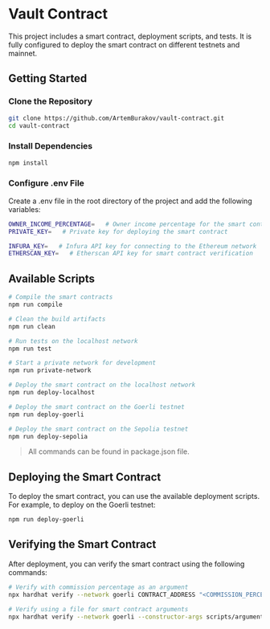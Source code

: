 # Vault Contract

This project includes a smart contract, deployment scripts, and tests. It is fully configured to deploy the smart contract on different testnets and mainnet.

## Getting Started

### Clone the Repository

```bash
git clone https://github.com/ArtemBurakov/vault-contract.git
cd vault-contract
```

### Install Dependencies

```bash
npm install
```

### Configure .env File

Create a .env file in the root directory of the project and add the following variables:

```bash
OWNER_INCOME_PERCENTAGE=   # Owner income percentage for the smart contract
PRIVATE_KEY=   # Private key for deploying the smart contract

INFURA_KEY=   # Infura API key for connecting to the Ethereum network
ETHERSCAN_KEY=   # Etherscan API key for smart contract verification
```

## Available Scripts

```bash
# Compile the smart contracts
npm run compile

# Clean the build artifacts
npm run clean

# Run tests on the localhost network
npm run test

# Start a private network for development
npm run private-network

# Deploy the smart contract on the localhost network
npm run deploy-localhost

# Deploy the smart contract on the Goerli testnet
npm run deploy-goerli

# Deploy the smart contract on the Sepolia testnet
npm run deploy-sepolia
```

> All commands can be found in package.json file.

## Deploying the Smart Contract

To deploy the smart contract, you can use the available deployment scripts. For example, to deploy on the Goerli testnet:

```bash
npm run deploy-goerli
```

## Verifying the Smart Contract

After deployment, you can verify the smart contract using the following commands:

```bash
# Verify with commission percentage as an argument
npx hardhat verify --network goerli CONTRACT_ADDRESS "<COMMISSION_PERCENTAGE>"

# Verify using a file for smart contract arguments
npx hardhat verify --network goerli --constructor-args scripts/arguments.js CONTRACT_ADDRESS
```
